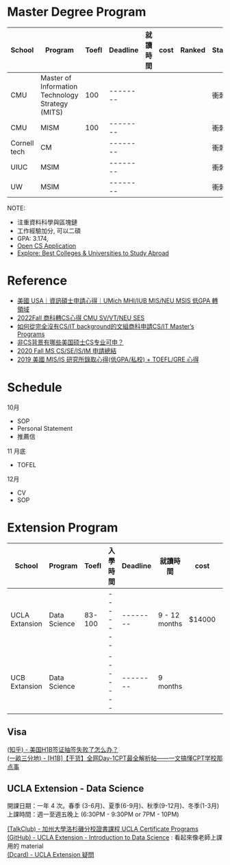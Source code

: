 # Master Degree Program
| School         | Program      | Toefl  | Deadline | 就讀時間  | cost  | Ranked | Stage |
| -------------- | ------------ | ------ | -------- | ------- | ----- | -------- | -------- |
| CMU | Master of Information Technology Strategy (MITS) | 100 | -------- | |  |  | 衝刺 | 
| CMU | MISM | 100 | -------- | |  |  | 衝刺 | 
| Cornell tech | CM | | -------- | |  |  | 衝刺 | 
| UIUC | MSIM | | -------- | |  |  | 衝刺 | 
| UW | MSIM | | -------- | |  |  | 衝刺 | 

NOTE:
- 注重資料科學與區塊鏈
- 工作經驗加分, 可以二碩
- GPA: 3.174,
- [Open CS Application](https://opencs.app/)
- [Explore: Best Colleges & Universities to Study Abroad](https://yocket.com/universities?pc_name=Computer%20Science&display_name=Popularity&s_name=views&s_order=desc&c_name=United%20States&page=3&is_gre_required=WAIVED)

# Reference
- [美國 USA｜資訊碩士申請心得｜UMich MHI/IUB MIS/NEU MSIS 低GPA 轉領域](https://medium.com/roywannago-%E6%97%85%E8%A1%8C%E4%B8%8D%E9%9C%80%E7%90%86%E7%94%B1/%E7%BE%8E%E5%9C%8B%E8%B3%87%E8%A8%8A%E7%A2%A9%E5%A3%AB%E7%94%B3%E8%AB%8B%E5%BF%83%E5%BE%97-umich-mhi-iub-mis-neu-msis-%E4%BD%8Egpa-%E8%BD%89%E9%A0%98%E5%9F%9F-93953cbfa808)
- [2022Fall 商科轉CS心得 CMU SV/VT/NEU SES](https://seanleetech.com/%E7%95%99%E5%AD%B8/223/)
- [如何從完全沒有CS/IT background的文組商科申請CS/IT Master’s Programs](https://joycewang821993-67612.medium.com/2021-fall-%E9%8C%84%E5%8F%96-university-of-chicago-mpcs-%E5%A6%82%E4%BD%95%E5%BE%9E%E5%AE%8C%E5%85%A8%E6%B2%92%E6%9C%89cs-it-background%E7%9A%84%E6%96%87%E7%B5%84%E5%95%86%E7%A7%91%E8%BD%89cs-it-master-part-i-8c6986679d02)
- [非CS背景有哪些美国硕士CS专业可申？](https://zhuanlan.zhihu.com/p/147263286)
- [2020 Fall MS CS/SE/IS/IM 申請總結](https://cwhu.medium.com/2020-fall-master-cs-se-is-im-application-summary-5f0845f8ab2c)
- [2019 美國 MIS/IS 研究所錄取心得(低GPA/私校) + TOEFL/GRE 心得](https://jim850221.medium.com/2019-%E7%BE%8E%E5%9C%8B-mis-is-%E7%A0%94%E7%A9%B6%E6%89%80%E9%8C%84%E5%8F%96%E5%BF%83%E5%BE%97-%E4%BD%8Egpa-%E7%A7%81%E6%A0%A1-toefl-gre-%E5%BF%83%E5%BE%97-7a21ea85de9a)

# Schedule
10月
- SOP
- Personal Statement
- 推薦信

11 月底
- TOFEL

12月
- CV
- SOP

# Extension Program 

| School         | Program      | Toefl  | 入學時間 | Deadline | 就讀時間  | cost  | location | STEAM    |
| -------------- | ------------ | ------ | ------- | -------- | ------- | ----- | ---- | -------- |
| UCLA Extansion | Data Science | 83-100 | ------- | -------- | 9 - 12 months | $14000 | LA | NO       |
| UCB Extansion | Data Science |  | ------- | -------- | 9 months | | | NO       |
  
## Visa
[(知乎) - 美国H1B签证抽签失败了怎么办？](https://www.zhihu.com/question/21014657)  
[(一畝三分地) - [H1B]【干货】全网Day-1CPT最全解析帖——一文搞懂CPT学校那点事](https://www.1point3acres.com/bbs/thread-807825-2-1.html)  

## UCLA Extension - Data Science
開課日期：一年 4 次。春季 (3-6月)、夏季(6-9月)、秋季(9-12月)、冬季(1-3月)  
上課時間：週一至週五晚上 (6:30PM - 9:30PM or 7PM - 10PM)  

[(TalkClub) - 加州大學洛杉磯分校證書課程 UCLA Certificate Programs](https://www.talkedu.com.tw/article_d.php?lang=tw&tb=2&cid=790&id=9048)  
[(GitHub) - UCLA Extension - Introduction to Data Science](https://github.com/AMULETAnalytics/UCLAIntroDataScience) : 看起來像老師上課用的 material  
[(Dcard) - UCLA Extension 疑問](https://www.dcard.tw/f/studyabroad/p/226292941)

